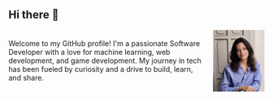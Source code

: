 ## Hi there 👋
<div style="display: flex; align-items: center; justify-content: space-between;">
  <div style="margin-right: 10px;">
    Welcome to my GitHub profile! I'm a passionate Software Developer with a love for machine learning, web development, and game development. My journey in tech has been fueled by curiosity and a drive to build, learn, and share.
  </div>
  <img src="SARAA.jpg" width="20%" style="margin-left: 10px;">
</div>

<!--
**Penorkaa/Penorkaa** is a ✨ _special_ ✨ repository because its `README.md` (this file) appears on your GitHub profile.

Here are some ideas to get you started:

- 🔭 I’m currently working on ...
- 🌱 I’m currently learning ...
- 👯 I’m looking to collaborate on ...
- 🤔 I’m looking for help with ...
- 💬 Ask me about ...
- 📫 How to reach me: ...
- 😄 Pronouns: ...
- ⚡ Fun fact: ...
-->
